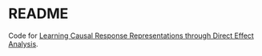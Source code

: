 # README

Code for [Learning Causal Response Representations through Direct Effect Analysis](https://www.arxiv.org/abs/2503.04358).
